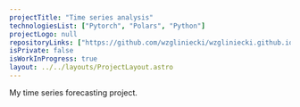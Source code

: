 ```yaml
---
projectTitle: "Time series analysis"
technologiesList: ["Pytorch", "Polars", "Python"]
projectLogo: null
repositoryLinks: ["https://github.com/wzgliniecki/wzgliniecki.github.io"]
isPrivate: false
isWorkInProgress: true
layout: ../../layouts/ProjectLayout.astro
---
```


My time series forecasting project.
